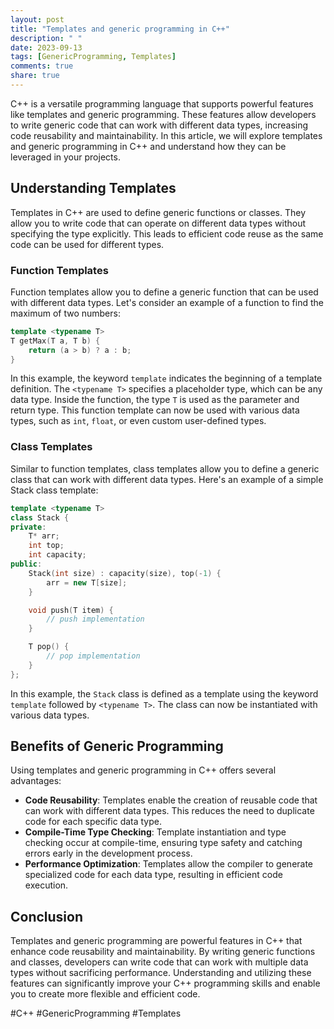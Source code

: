 ```yaml
---
layout: post
title: "Templates and generic programming in C++"
description: " "
date: 2023-09-13
tags: [GenericProgramming, Templates]
comments: true
share: true
---
```


C++ is a versatile programming language that supports powerful features like templates and generic programming. These features allow developers to write generic code that can work with different data types, increasing code reusability and maintainability. In this article, we will explore templates and generic programming in C++ and understand how they can be leveraged in your projects.

## Understanding Templates

Templates in C++ are used to define generic functions or classes. They allow you to write code that can operate on different data types without specifying the type explicitly. This leads to efficient code reuse as the same code can be used for different types.

### Function Templates

Function templates allow you to define a generic function that can be used with different data types. Let's consider an example of a function to find the maximum of two numbers:

```cpp
template <typename T>
T getMax(T a, T b) {
    return (a > b) ? a : b;
}
```

In this example, the keyword `template` indicates the beginning of a template definition. The `<typename T>` specifies a placeholder type, which can be any data type. Inside the function, the type `T` is used as the parameter and return type. This function template can now be used with various data types, such as `int`, `float`, or even custom user-defined types.

### Class Templates

Similar to function templates, class templates allow you to define a generic class that can work with different data types. Here's an example of a simple Stack class template:

```cpp
template <typename T>
class Stack {
private:
    T* arr;
    int top;
    int capacity;
public:
    Stack(int size) : capacity(size), top(-1) {
        arr = new T[size];
    }

    void push(T item) {
        // push implementation
    }

    T pop() {
        // pop implementation
    }
};
```

In this example, the `Stack` class is defined as a template using the keyword `template` followed by `<typename T>`. The class can now be instantiated with various data types.

## Benefits of Generic Programming

Using templates and generic programming in C++ offers several advantages:

- **Code Reusability**: Templates enable the creation of reusable code that can work with different data types. This reduces the need to duplicate code for each specific data type.
- **Compile-Time Type Checking**: Template instantiation and type checking occur at compile-time, ensuring type safety and catching errors early in the development process.
- **Performance Optimization**: Templates allow the compiler to generate specialized code for each data type, resulting in efficient code execution.

## Conclusion

Templates and generic programming are powerful features in C++ that enhance code reusability and maintainability. By writing generic functions and classes, developers can write code that can work with multiple data types without sacrificing performance. Understanding and utilizing these features can significantly improve your C++ programming skills and enable you to create more flexible and efficient code.

#C++ #GenericProgramming #Templates